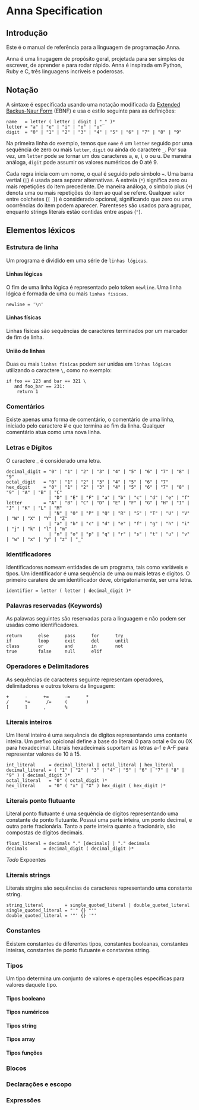 # Anna Specification


## Introdução ##

Este é o manual de referência para a linguagem de programação Anna.

Anna é uma linugagem de propósito geral, projetada para ser simples de escrever, de aprender e para rodar rápido. Anna é inspirada em Python, Ruby e C, três linguagens incríveis e poderosas.

## Notação ##

A sintaxe é especificada usando uma notação modificada da [Extended Backus-Naur Form](http://en.wikipedia.org/wiki/Extended_Backus%E2%80%93Naur_Form) (EBNF) e usa o estilo seguinte para as definições:

    name   = letter ( letter | digit | "_" )*
    letter = "a" | "e" | "i" | "o" | "u"
    digit  = "0" | "1" | "2" | "3" | "4" | "5" | "6" | "7" | "8" | "9"

Na primeira linha do exemplo, temos que `name` é um `letter` seguido por uma sequência de zero ou mais `letter`, `digit` ou ainda do caractere `_`. Por sua vez, um `letter` pode se tornar um dos caracteres a, e, i, o ou u. De maneira análoga, `digit` pode assumir os valores numéricos de 0 até 9.

Cada regra inicia com um nome, o qual é seguido pelo simbolo `=`. Uma barra vertial (`|`) é usada para separar alternativas. A estrela (`*`) significa zero ou mais repetições do item precedente. De maneira análoga, o símbolo plus (`+`) denota uma ou mais repetições do item ao qual se refere. Qualquer valor entre colchetes (`[ ]`) é considerado opcional, significando que zero ou uma ocorrências do item podem aparecer. Parenteses são usados para agrupar, enquanto strings literais estão contidas entre aspas (`"`).


## Elementos léxicos ##

### Estrutura de linha ###

Um programa é dividido em uma série de `linhas lógicas`.


#### Linhas lógicas ####

O fim de uma linha lógica é representado pelo token `newline`. Uma linha lógica é formada de uma ou mais `linhas físicas`.

    newline = '\n'


#### Linhas físicas ####

Linhas físicas são sequências de caracteres terminados por um marcador de fim de linha.


#### União de linhas ####

Duas ou mais `linhas físicas` podem ser unidas em `linhas lógicas` utilizando o caractere `\`, como no exemplo:

```
if foo == 123 and bar == 321 \
   and foo_bar == 231:
    return 1
```


### Comentários ###

Existe apenas uma forma de comentário, o comentário de uma linha, iniciado pelo caractere # e que termina ao fim da linha. Qualquer comentário atua como uma nova linha.


### Letras e Dígitos ###

O caractere _ é considerado uma letra.

    decimal_digit = "0" | "1" | "2" | "3" | "4" | "5" | "6" | "7" | "8" | "9"
    octal_digit   = "0" | "1" | "2" | "3" | "4" | "5" | "6" | "7"
    hex_digit     = "0" | "1" | "2" | "3" | "4" | "5" | "6" | "7" | "8" | "9" | "A" | "B" | "C"
                    | "D" | "E" | "F" | "a" | "b" | "c" | "d" | "e" | "f"
    letter        = "A" | "B" | "C" | "D" | "E" | "F" | "G" | "H" | "I" | "J" | "K" | "L" | "M"
                    | "N" | "O" | "P" | "Q" | "R" | "S" | "T" | "U" | "V" | "W" | "X" | "Y" | "Z"
                    | "a" | "b" | "c" | "d" | "e" | "f" | "g" | "h" | "i" | "j" | "k" | "l" | "m"
                    | "n" | "o" | "p" | "q" | "r" | "s" | "t" | "u" | "v" | "w" | "x" | "y" | "z" | "_"


### Identificadores ###

Identificadores nomeam entidades de um programa, tais como variáveis e tipos. Um identificador é uma sequência de uma ou mais letras e dígitos. O primeiro caratere de um identificador deve, obrigatoriamente, ser uma letra.

    identifier = letter ( letter | decimal_digit )*


### Palavras reservadas (Keywords) ###

As palavras seguintes são reservadas para a linguagem e não podem ser usadas como identificadores.

    return      else      pass      for      try
    if          loop      exit      del      until
    class       or        and       in       not
    true        false     null      elif


### Operadores e Delimitadores ###

As sequências de caracteres seguinte representam operadores, delimitadores e outros tokens da linguagem:

    +      -      +=      -=      *
    /      *=      /=     (       )
    [      ]      ,       %


### Literais inteiros ###

Um literal inteiro é uma sequência de dígitos representando uma contante inteira. Um prefixo opicional define a base do literal: 0 para octal e 0x ou 0X para hexadecimal. Literais hexadecimais suportam as letras a-f e A-F para representar valores de 10 à 15.

    int_literal     = decimal_literal | octal_literal | hex_literal
    decimal_literal = ( "1" | "2" | "3" | "4" | "5" | "6" | "7" | "8" | "9" ) ( decimal_digit )*
    octal_literal   = "0" ( octal_digit )*
    hex_literal     = "0" ( "x" | "X" ) hex_digit ( hex_digit )*


### Literais ponto flutuante ###

Literal ponto flutuante é uma sequência de dígitos representando uma constante de ponto flutuante. Possui uma parte inteira, um ponto decimal, e outra parte fracionária. Tanto a parte inteira quanto a fracionária, são compostas de dígitos decimais.

    float_literal = decimals "." [decimals] | "." decimals
    decimals      = decimal_digit ( decimal_digit )*

*Todo* Expoentes


### Literais strings ###

Literais strgins são sequências de caracteres representando uma constante string.

    string_literal        = single_quoted_literal | double_quoted_literal
    single_quoted_literal = "'" {} "'"
    double_quoted_literal = '"' {} '"'


### Constantes ###

Existem constantes de diferentes tipos, constantes booleanas, constantes inteiras, constantes de ponto flutuante e constantes string.


### Tipos ###

Um tipo determina um conjunto de valores e operações específicas para valores daquele tipo.


#### Tipos booleano ####


#### Tipos numéricos ####


#### Tipos string ####


#### Tipos array ####


#### Tipos funções ####


### Blocos ###


### Declarações e escopo ###


### Expressões ###
